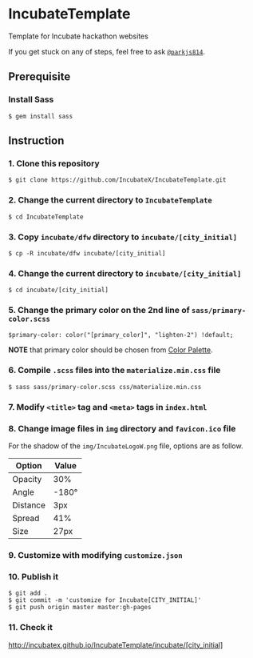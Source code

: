 # IncubateTemplate
Template for Incubate hackathon websites

If you get stuck on any of steps, feel free to ask <a href="http://fb.com/parkjs814" target="_blank">`@parkjs814`</a>.

Prerequisite
------------
### Install Sass
    $ gem install sass

Instruction
-----------
### 1. Clone this repository
    $ git clone https://github.com/IncubateX/IncubateTemplate.git
### 2. Change the current directory to `IncubateTemplate`
    $ cd IncubateTemplate
### 3. Copy `incubate/dfw` directory to `incubate/[city_initial]`
    $ cp -R incubate/dfw incubate/[city_initial]
### 4. Change the current directory to `incubate/[city_initial]`
    $ cd incubate/[city_initial]
### 5. Change the primary color on the 2nd line of `sass/primary-color.scss`
    $primary-color: color("[primary_color]", "lighten-2") !default;
**NOTE** that primary color should be chosen from <a href="http://materializecss.com/color.html" target="_blank">Color Palette</a>.
### 6. Compile `.scss` files into the `materialize.min.css` file
    $ sass sass/primary-color.scss css/materialize.min.css
### 7. Modify `<title>` tag and `<meta>` tags in `index.html`
### 8. Change image files in `img` directory and `favicon.ico` file
For the shadow of the `img/IncubateLogoW.png` file, options are as follow.

| Option   | Value |
|----------|-------|
| Opacity  | 30%   |
| Angle    | -180° |
| Distance | 3px   |
| Spread   | 41%   |
| Size     | 27px  |
### 9. Customize with modifying `customize.json`
### 10. Publish it
    $ git add .
    $ git commit -m 'customize for Incubate[CITY_INITIAL]'
    $ git push origin master master:gh-pages
### 11. Check it
<a href="http://incubatex.github.io/IncubateTemplate/incubate/[city_initial]" target="_blank">http://incubatex.github.io/IncubateTemplate/incubate/[city_initial]</a>
